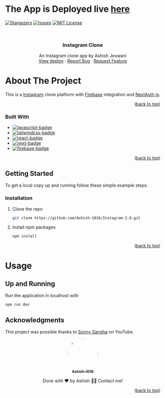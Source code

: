 <h1>The App is Deployed live <a href='https://instagram-2-0-ph5omts6s-ashish-1016.vercel.app/'>here</a></h1>




<a name="readme-top"></a>

[![Stargazers][stars-shield]][stars-url]
[![Issues][issues-shield]][issues-url]
[![MIT License][license-shield]][license-url]

<!-- PROJECT LOGO -->
<br />
<div align="center">

<H3 align="center">Instagram Clone</h3>

  <p align="center">
  An Instagram clone app by Ashish Jeswani
    <br />
    <a href="">View deploy</a>
    ·
    <a href="https://github.com/Ashish-1016/instagram-clone/issues">Report Bug</a>
    ·
    <a href="https://github.com/Ashish-1016/instagram-clone/issues">Request Feature</a>
  </p>
</div>

# About The Project



This is a <a href="https://www.instagram.com">Instagram</a> clone platform with <a href="https://firebase.google.com/">Firebase</a> integration
and <a href="https://next-auth.js.org/">NextAuth.js</a>.

<p align="right">(<a href="#readme-top">back to top</a>)</p>

### Built With

- [![javascript-badge]][javascript-url]
- [![tailwindcss-badge]][tailwindcss-url]
- [![react-badge]][react-url]
- [![next-badge]][next-url]
- [![firebase-badge]][firebase-url]

<p align="right">(<a href="#readme-top">back to top</a>)</p>

## Getting Started

To get a local copy up and running follow these simple example steps.

### Installation

1. Clone the repo
   ```sh
   git clone https://github.com/Ashish-1016/Instagram-2.0.git
   ```
2. Install npm packages
   ```sh
   npm install
   ```

<p align="right">(<a href="#readme-top">back to top</a>)</p>

# Usage

## Up and Running

Run the application in localhost with

```sh
npm run dev
```



## Acknowledgments

This project was possible thanks to [Sonny Sangha](https://www.youtube.com/watch?v=6fNy0iD3hsk&t=1s) on YouTube.

<div align="center">
<a href="https://github.com/Ashish-1016">
 <img style="border-radius: 50%;" src="https://github.com/Ashish-1016.png" width="100px;" alt=""/>
 <br />
 <sub><b>Ashish-1016</b></sub></a>

Done with ❤️ by Ashish 👋🏽 Contact me!

<p align="right">(<a href="#readme-top">back to top</a>)</p>

[contributors-shield]: https://img.shields.io/github/contributors/taleshrocha/move-it.svg?style=for-the-badge
[contributors-url]: https://github.com/taleshrocha/move-it/graphs/contributors
[forks-shield]: https://img.shields.io/github/forks/taleshrocha/move-it.svg?style=for-the-badge
[forks-url]: https://github.com/taleshrocha/move-it/network/members
[stars-shield]: https://img.shields.io/github/stars/taleshrocha/move-it.svg?style=for-the-badge
[stars-url]: https://github.com/taleshrocha/move-it/stargazers
[issues-shield]: https://img.shields.io/github/issues/taleshrocha/move-it.svg?style=for-the-badge
[issues-url]: https://github.com/taleshrocha/move-it/issues
[license-shield]: https://img.shields.io/github/license/taleshrocha/move-it.svg?style=for-the-badge
[license-url]: https://github.com/taleshrocha/move-it/blob/master/LICENSE.txt
[linkedin-shield]: https://img.shields.io/badge/-LinkedIn-black.svg?style=for-the-badge&logo=linkedin&colorB=555
[linkedin-url]: https://linkedin.com/in/linkedin_username
[next-badge]: https://img.shields.io/badge/next.js-000000?style=for-the-badge&logo=nextdotjs&logocolor=white
[next-url]: https://nextjs.org/
[vite-badge]: https://img.shields.io/badge/vite-20232a?style=for-the-badge&logo=vite
[vite-url]: https://vitejs.dev/
[react-badge]: https://img.shields.io/badge/react-20232a?style=for-the-badge&logo=react&logocolor=61dafb
[react-url]: https://reactjs.org/
[tailwindcss-badge]: https://img.shields.io/badge/tailwind%20css-20232A?style=for-the-badge&logo=tailwindcss
[tailwindcss-url]: https://tailwindcss.com/
[sanity-badge]: https://img.shields.io/badge/sanity-20232A?style=for-the-badge&logo=sanity
[sanity-url]: https://www.sanity.io/
[typescript-badge]: https://img.shields.io/badge/typescript-20232A?style=for-the-badge&logo=typescript
[typescript-url]: https://www.typescriptlang.org/
[javascript-badge]: https://img.shields.io/badge/javascript-20232A?style=for-the-badge&logo=javascript
[javascript-url]: https://www.javascript.com/
[firebase-badge]: https://img.shields.io/badge/firebase-20232A?style=for-the-badge&logo=firebase
[firebase-url]: https://firebase.google.com/
